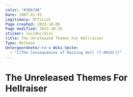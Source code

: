 ```yaml
---
color: "#3867d6"
Date: 1987-01-01
Legitimacy: Official
Page created: 2023-10-05
Page modified: 2023-10-25
sticker: lucide//disc
title: The Unreleased Themes For Hellraiser
Type: Release
Untergeordnete/-r/-s Wiki-Seite:
  - "[[The Consequences of Raising Hell (T-ARCH)]]"
---
```


# The Unreleased Themes For Hellraiser
